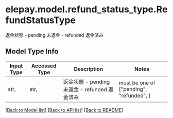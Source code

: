 # elepay.model.refund_status_type.RefundStatusType

返金状態 - pending 未返金 - refunded 返金済み 

## Model Type Info
Input Type | Accessed Type | Description | Notes
------------ | ------------- | ------------- | -------------
str,  | str,  | 返金状態 - pending 未返金 - refunded 返金済み  | must be one of ["pending", "refunded", ] 

[[Back to Model list]](../../README.md#documentation-for-models) [[Back to API list]](../../README.md#documentation-for-api-endpoints) [[Back to README]](../../README.md)

